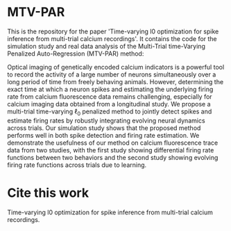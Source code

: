 # **MTV-PAR**

This is the repository for the paper 'Time-varying l0 optimization for spike inference from multi-trial calcium recordings'.
It contains the code for the simulation study and real data analysis of the Multi-Trial time-Varying Penalized Auto-Regression (MTV-PAR) method:

Optical imaging of genetically encoded calcium indicators is a powerful tool to record the activity of a large number of neurons simultaneously over a long period of time from freely behaving animals. 
However, determining the exact time at which a neuron spikes and estimating the underlying firing rate from calcium fluorescence data remains challenging, especially for calcium imaging data obtained from a longitudinal study. 
We propose a multi-trial time-varying $\ell_0$ penalized method to jointly detect spikes and estimate firing rates by robustly integrating evolving neural dynamics across trials.
Our simulation study shows that the proposed method performs well in both spike detection and firing rate estimation. 
We demonstrate the usefulness of our method on calcium fluorescence trace data from two studies, with the first study showing differential firing rate functions between two behaviors and the second study showing evolving firing rate functions across trials due to learning. 

# **Cite this work**

Time-varying l0 optimization for spike inference from multi-trial calcium recordings.